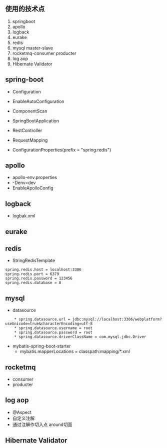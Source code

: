 ## 使用的技术点
1. springboot
2. apollo
3. logback
4. eurake
5. redis
6. mysql master-slave
7. rocketmq-consumer producter
8. log aop
9. Hibernate Validator

## spring-boot

* Configuration
* EnableAutoConfiguration
* ComponentScan
* SpringBootApplication
* RestController
* RequestMapping

* ConfigurationProperties(prefix = "spring.redis")


## apollo

* apollo-env.properties
* -Denv=dev
* EnableApolloConfig

## logback

* logbak.xml

## eurake


## redis

* StringRedisTemplate
```
spring.redis.host = localhost:3306
spring.redis.port = 6379
spring.redis.password = 123456
spring.redis.database = 0
```

## mysql

* datasource
```
    * spring.datasource.url = jdbc:mysql://localhost:3306/webplatform?useUnicode=true&characterEncoding=utf-8
    * spring.datasource.username = root
    * spring.datasource.password = root
    * spring.datasource.driverClassName = com.mysql.jdbc.Driver
```
* mybatis-spring-boot-starter
    * mybatis.mapperLocations = classpath:mapping/*.xml

## rocketmq

* consumer
* producter

## log aop

* @Aspect
* 自定义注解
* 通过注解作切入点 around切面


## Hibernate Validator
